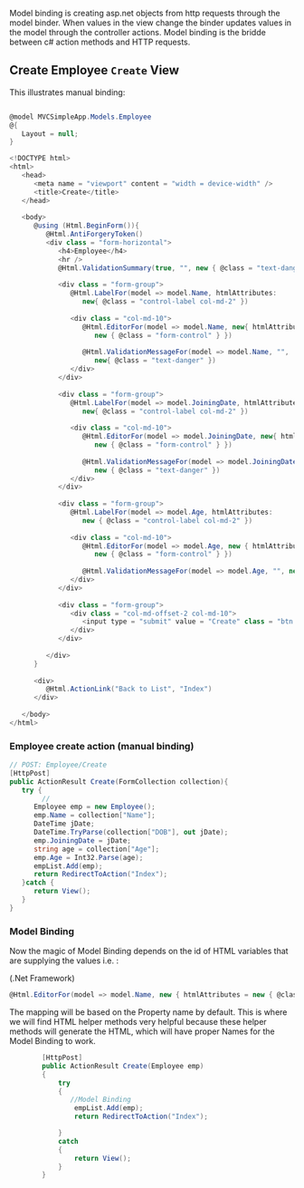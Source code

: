 Model binding is creating asp.net objects from http requests through the model binder. When values in the view change the binder updates values in the model through the controller actions. Model binding is the bridde between c# action methods and HTTP requests.


## Create Employee `Create` View

This illustrates manual binding:
```c#

@model MVCSimpleApp.Models.Employee
@{
   Layout = null;
}

<!DOCTYPE html>
<html>
   <head>
      <meta name = "viewport" content = "width = device-width" />
      <title>Create</title>
   </head>
	
   <body>
      @using (Html.BeginForm()){
         @Html.AntiForgeryToken()
         <div class = "form-horizontal">
            <h4>Employee</h4>
            <hr />
            @Html.ValidationSummary(true, "", new { @class = "text-danger" })
				
            <div class = "form-group">
               @Html.LabelFor(model => model.Name, htmlAttributes:
                  new{ @class = "control-label col-md-2" })
						
               <div class = "col-md-10">
                  @Html.EditorFor(model => model.Name, new{ htmlAttributes =
                     new { @class = "form-control" } })
							
                  @Html.ValidationMessageFor(model => model.Name, "",
                     new{ @class = "text-danger" })
               </div>
            </div>
				
            <div class = "form-group">
               @Html.LabelFor(model => model.JoiningDate, htmlAttributes:
                  new{ @class = "control-label col-md-2" })
						
               <div class = "col-md-10">
                  @Html.EditorFor(model => model.JoiningDate, new{ htmlAttributes =
                     new { @class = "form-control" } })
							
                  @Html.ValidationMessageFor(model => model.JoiningDate, "",
                     new { @class = "text-danger" })
               </div>
            </div>
				
            <div class = "form-group">
               @Html.LabelFor(model => model.Age, htmlAttributes:
                  new { @class = "control-label col-md-2" })
						
               <div class = "col-md-10">
                  @Html.EditorFor(model => model.Age, new { htmlAttributes =
                     new { @class = "form-control" } })
							
                  @Html.ValidationMessageFor(model => model.Age, "", new{ @class = "text-danger" })
               </div>
            </div>
				
            <div class = "form-group">
               <div class = "col-md-offset-2 col-md-10">
                  <input type = "submit" value = "Create" class = "btn btn-default"/>
               </div>
            </div>
				
         </div>
      }
		
      <div>
         @Html.ActionLink("Back to List", "Index")
      </div>
		
   </body>
</html>

```
### Employee create action (manual binding)

```c#
// POST: Employee/Create
[HttpPost]
public ActionResult Create(FormCollection collection){
   try {
        //
      Employee emp = new Employee();
      emp.Name = collection["Name"];
      DateTime jDate;
      DateTime.TryParse(collection["DOB"], out jDate);
      emp.JoiningDate = jDate;
      string age = collection["Age"];
      emp.Age = Int32.Parse(age);
      empList.Add(emp);
      return RedirectToAction("Index");
   }catch {
      return View();
   }
}

```

### Model Binding

Now the magic of Model Binding depends on the id of HTML variables that are supplying the values i.e. :

(.Net Framework)
```c#
@Html.EditorFor(model => model.Name, new { htmlAttributes = new { @class = "form-control" } })
```

The mapping will be based on the Property name by default. This is where we will find HTML helper methods very helpful because these helper methods will generate the HTML, which will have proper Names for the Model Binding to work.

```c#
        [HttpPost]
        public ActionResult Create(Employee emp)
        {
            try
            {
               //Model Binding
                empList.Add(emp);
                return RedirectToAction("Index"); 

            }
            catch
            {
                return View();
            }
        }

```